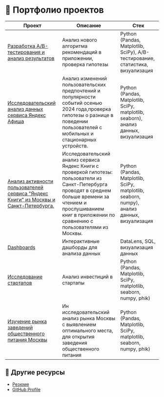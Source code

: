 # 📁 Портфолио проектов
| Проект | Описание | Стек |
|--------|----------|-----------------|
| [Разработка A/B-тестирования и анализ результатов](AB%20testing) | Анализ нового алгоритма рекомендаций в приложении, проверка гипотезы | Python (Pandas, Matplotlib, SciPy), A/B-тестирование, статистика, визуализация |
| [Исследовательский анализ данных сервиса Яндекс Афиша](afisha) | Анализ изменений пользовательских предпочтений и популярности событий осенью 2024 года,проверка гипотезы о разнице в поведении пользователей с мобильных и стационарных устройств. | Python (Pandas, Matplotlib, SciPy, matplotlib, seaborn), анализ данных, визуализация |
| [Анализ активности пользователей сервиса "Яндекс Книги" из Москвы и Санкт-Петербурга.](books) | Исследовательский анализ сервиса Яндекс Книги с проверкой гипотезы: пользователи из Санкт-Петербурга проводят в среднем больше времени за чтением и прослушиванием книг в приложении по сравнению с пользователями из Москвы. | Python (Pandas, Matplotlib, SciPy, matplotlib, seaborn, numpy), анализ данных, визуализация |
| [Dashboards](dashboards) | Интерактивные дашборды для анализа данных | DataLens, SQL, визуализация данных |
| [Исследование стартапов](python%20Startup) | Анализ инвестиций в стартапы | Python (Pandas, Matplotlib, SciPy, matplotlib, seaborn, numpy, phik) |
| [Изучение рынка заведений общественного питания Москвы](python%20catering) | Ин исследовательский анализ рынка Москвы с выявлением оптимального места, для открытия заведения общественного питания | Python (Pandas, Matplotlib, SciPy, matplotlib, seaborn, numpy, phik) |

## 🔗 Другие ресурсы
- [Резюме](https://novorossiysk.hh.ru/resume/3f00a07aff0d68159e0039ed1f6c6552514f37)
- [GitHub Profile](https://github.com/yourprofile)
